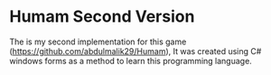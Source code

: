 # Humam Second Version
The is my second implementation for this game (https://github.com/abdulmalik29/Humam),
It was created using C# windows forms as a method to learn this programming language. 
